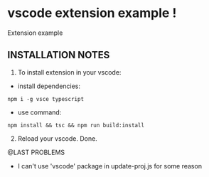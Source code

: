 # vscode extension example !

Extension example

INSTALLATION NOTES
------------------

  1. To install extension in your vscode:
- install  dependencies: 
```
npm i -g vsce typescript
```
- use command: 
```
npm install && tsc && npm run build:install
```
  2. Reload your vscode. Done.



@LAST PROBLEMS
- I can't use 'vscode' package in update-proj.js for some reason
